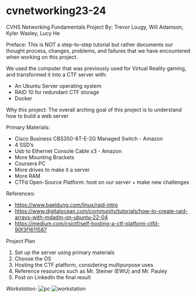 # cvnetworking23-24

CVHS Networking Fundamentals Project
By: Trevor Lougy, Will Adamson, Kyler Wasley, Lucy He

Preface:
This is NOT a step-to-step tutorial but rather documents our thought process, changes, problems, and failures that we have encountered when working on this project. 

We used the computer that was previously used for Virtual Reality gaming, and transformed it into a CTF server with:
- An Ubuntu Server operating system
- RAID 10 for redundant CTF storage
- Docker

Why this project:
The overall arching goal of this project is to understand how to build a web server

Primary Materials: 
- Cisco Business CBS350-8T-E-2G Managed Switch - Amazon
- 4 SSD’s	
- Usb to Ethernet Console Cable x3 - Amazon
- More Mounting Brackets
- Coursera PC
- More drives to make it a server
- More RAM
- CTFd Open-Source Platform: host on our server + make new challenges

References:
- https://www.baeldung.com/linux/raid-intro
- https://www.digitalocean.com/community/tutorials/how-to-create-raid-arrays-with-mdadm-on-ubuntu-22-04
- https://medium.com/csictf/self-hosting-a-ctf-platform-ctfd-90f3f1611587

Project Plan
1) Set up the server using primary materials
2) Choose the OS
3) Hosting the CTF platform, considering multipurpose uses
4) Reference resources such as Mr. Steiner (EWU) and Mr. Pauley
5) Post on LinkedIn the final result

*Workstation:*
![pc](https://github.com/crazycoderLucy/cvnetworking23-24/assets/117693275/6643351a-1047-4926-a9c5-14e9faf013fe)
![workstation](https://github.com/crazycoderLucy/cvnetworking23-24/assets/117693275/1cb202ac-a3b9-45a4-85f3-1c23936de182)



